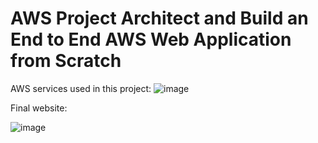 # AWS Project Architect and Build an End to End AWS Web Application from Scratch


AWS services used in this project:
![image](https://github.com/redjules/-AWS-Project---Architect-and-Build-an-End-to-End-AWS-Web-Application-from-Scratch/assets/106017493/50f850f3-6de8-41a6-881f-e625a392f9cc)


Final website:

![image](https://github.com/redjules/-AWS-Project---Architect-and-Build-an-End-to-End-AWS-Web-Application-from-Scratch/assets/106017493/d15bebec-1c6f-4cd1-abd8-f94f50eb52b1)
